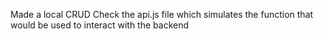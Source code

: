 Made a local CRUD
Check the api.js file which simulates the function that would be used to interact with the backend
